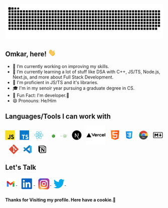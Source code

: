 <picture>
  <source
    media="(prefers-color-scheme: dark)"
    srcset="https://raw.githubusercontent.com/platane/snk/output/github-contribution-grid-snake-dark.svg"
  />
  <source
    media="(prefers-color-scheme: light)"
    srcset="https://raw.githubusercontent.com/platane/snk/output/github-contribution-grid-snake.svg"
  />
  <img
    alt="github contribution grid snake animation"
    src="https://raw.githubusercontent.com/platane/snk/output/github-contribution-grid-snake.svg"
  />
</picture>

## Omkar, here! <img src="./assets/Hi.gif" height="24px">

- 🔭 I’m currently working on improving my skills.
- 🌱 I’m currently learning a lot of stuff like DSA with C++, JS/TS, Node.js, Next.js, and more about Full Stack Development.
- 🥇 I'm proficient in JS/TS and it's libraries.
- 🎓 I'm in my senoir year pursuing a graduate degree in CS.
- 🌟 Fun Fact: I'm developer.🙂
- 😄 Pronouns: He/Him

## Languages/Tools I can work with

<img title="Javascript" align="center" width="30px" src="./assets/javascript.svg"/> &nbsp;&nbsp;
<img title="Typescript" align="center" width="30px" src="./assets/typescript.svg"/> &nbsp;&nbsp;
<img title="React.js" align="center" width="30px" src="./assets/react.svg"/> &nbsp;&nbsp;
<img title="Node.js" align="center" width="60px" src="./assets/nodejs.svg"/> &nbsp;&nbsp;
<img title="Next.js" align="center" width="30px" src="./assets/nextjs.svg"/> &nbsp;&nbsp;
<img title="Vercel" align="center" width="60px" src="./assets/vercel.svg"/> &nbsp;&nbsp;
<img title="HTML 5" align="center" width="30px" src="./assets/html.png"/> &nbsp;&nbsp;
<img title="CSS3" align="center" width="30px" src="./assets/css.svg"/> &nbsp;&nbsp;
<img title="Chrome Dev Tools" align="center" width="30px" src="./assets/chromedevtools.svg"/> &nbsp;&nbsp;
<img title="Markdown" align="center" width="30px" src="./assets/markdown.svg"/> &nbsp;&nbsp;
<img title="Git" align="center" width="30px" src="./assets/git.svg" /> &nbsp;&nbsp;
<img title="VS Code" align="center" width="30px" src="./assets/vscode.svg"/> &nbsp;&nbsp;
<img title="Notion" align="center" width="30px" src="./assets/notion.svg"/>&nbsp;&nbsp;

## Let's Talk

<a href="mailto:omkardate29@gmail.com">
    <img alt="Omkar's Email" align="center" width="34px" src="./assets/gmail.svg" />
</a> &nbsp;
<a href="https://www.linkedin.com/in/omkardate">
    <img alt="Omkar's Linkedin" align="center" width="45px" src="./assets/linkedin.svg" />
</a> &nbsp;
<a href="https://www.instagram.com/omkardate_/">
    <img alt="Omkar's Instagram" align="center" width="40px" src="./assets/instagram.svg" />
</a> &nbsp;
<a href="https://x.com/domkarv">
    <img alt="Omkar's Twitter" align="center" width="35px" src="./assets/twitter.svg" />
</a> &nbsp;

#### Thanks for Visiting my profile. Here have a cookie.🍪
